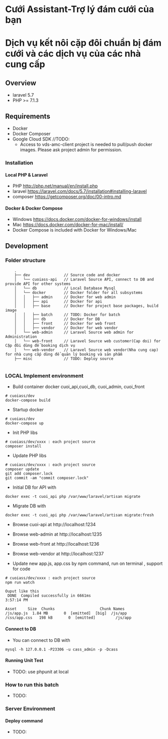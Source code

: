 # Cưới Assistant-Trợ lý đám cưới của bạn
# Dịch vụ kết nôi cặp đôi chuẩn bị đám cưới và các dịch vụ của các nhà cung cấp
## Overview
* laravel 5.7
* PHP >= 7.1.3

## Requirements
* Docker
* Docker Composer
* Google Cloud SDK //TODO:
    * Access to vds-amc-client project is needed to pull/push docker images. Please ask project admin for permission.

### Installation 
#### Local PHP & Laravel
* PHP http://php.net/manual/en/install.php
* laravel https://laravel.com/docs/5.7/installation#installing-laravel
* composer https://getcomposer.org/doc/00-intro.md

#### Docker & Docker Compose
* Windows https://docs.docker.com/docker-for-windows/install
* Mac https://docs.docker.com/docker-for-mac/install/
* Docker Compose is included with Docker for Windows/Mac

## Development
### Folder structure

```
    .
    ├── dev               // Source code and docker
    │   └── cuoiass-api   // Laravel Source API, connect to DB and provide API for other systems
    │   └── db            // Local Database Mysql
    │   └── docker        // Docker folder for all subsystems
    │   │   ├── admin     // Docker for web admin
    │   │   ├── api       // Docker for api
    │   │   ├── base      // Docker for project base packages, build image
    │   │   ├── batch     // TODO: Docker for batch
    │   │   ├── db        // Docker for DB
    │   │   ├── front     // Docker for web front
    │   │   ├── vendor    // Docker for web vendor
    │   └── web-admin     // Laravel Source web admin for Administration
    │   └── web-front     // Laravel Source web customer(Cap doi) for Cặp đôi dùng để booking dịch vụ
    │   └── web-vendor    // Laravel Source web vendor(Nha cung cap) for nhà cung cấp dùng để quản lý booking và sản phẩm
    ├── misc              // TODO: Deploy source
    
```

### LOCAL Implement environment
* Build container docker  cuoi_api,cuoi_db, cuoi_admin, cuoi_front
```
# cuoiass/dev
docker-compose build
```

* Startup docker 
```
# cuoiass/dev
docker-compose up
```

* Init PHP libs
```
# cuoiass/dev/xxxx : each project source
composer install
```

* Update PHP libs
```
# cuoiass/dev/xxxx : each project source
composer update
git add composer.lock
git commit -am "commit composer.lock"
```

* Initial DB for API with
```
docker exec -t cuoi_api php /var/www/laravel/artisan migrate
```

* Migrate DB with
```
docker exec -t cuoi_api php /var/www/laravel/artisan migrate:fresh
```

* Browse cuoi-api at http://localhost:1234
* Browse web-admin at http://localhost:1235
* Browse web-front at http://localhost:1236
* Browse web-vendor at http://localhost:1237

* Update new app.js, app.css by npm command, run on terminal , support for code
```
# cuoiass/dev/xxxx : each project source
npm run watch
```

```
Ouput like this
 DONE  Compiled successfully in 6661ms                                                                                                                                                                      3:57:14 PM
                                                                                                                                                                                                                Asset     Size  Chunks                    Chunk Names
/js/app.js  1.84 MB       0  [emitted]  [big]  /js/app
/css/app.css   198 kB       0  [emitted]         /js/app
```




#### Connect to DB
* You can connect to DB with
```
mysql -h 127.0.0.1 -P23306 -u cass_admin -p -Dcass
```

#### Running Unit Test
* TODO: use phpunit at local

### How to run this batch
* TODO:

### Server Environment
#### Deploy command
* TODO: